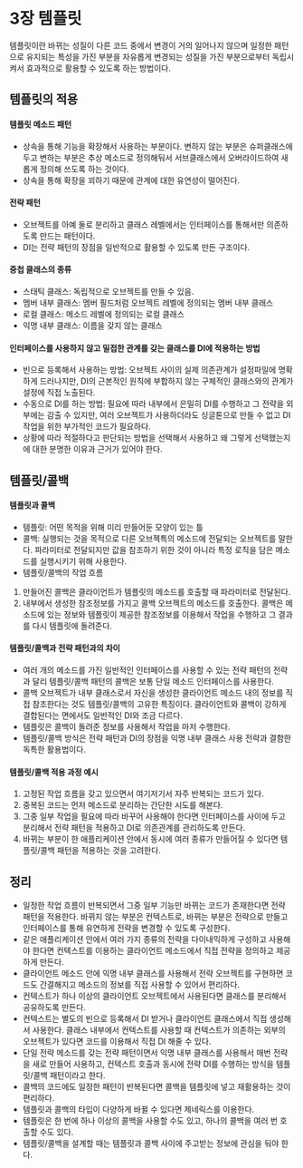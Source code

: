 # 3장 템플릿

템플릿이란 바뀌는 성질이 다른 코드 중에서 변경이 거의 일어나지 않으며 일정한 패턴으로 유지되는 특성을 가진 부분을 자유롭게 변경되는 성질을 가진 부분으로부터 독립시켜서 효과적으로 활용할 수 있도록 하는 방법이다.

## 템플릿의 적용

#### 템플릿 메소드 패턴
* 상속을 통해 기능을 확장해서 사용하는 부분이다. 변하지 않는 부분은 슈퍼클래스에 두고 변하는 부분은 추상 메소드로 정의해둬서 서브클래스에서 오버라이드하여 새롭게 정의해 쓰도록 하는 것이다.
* 상속을 통해 확장을 꾀하기 때문에 관계에 대한 유연성이 떨어진다.

#### 전략 패턴
* 오브젝트를 아예 둘로 분리하고 클래스 레벨에서는 인터페이스를 통해서만 의존하도록 만드는 패턴이다.
* DI는 전략 패턴의 장점을 일반적으로 활용할 수 있도록 만든 구조이다.

#### 중첩 클래스의 종류
* 스태틱 클래스: 독립적으로 오브젝트를 만들 수 있음.
* 멤버 내부 클래스: 멤버 필드처럼 오브젝트 레벨에 정의되는 멤버 내부 클래스
* 로컬 클래스: 메소드 레벨에 정의되는 로컬 클래스
* 익명 내부 클래스: 이름을 갖지 않는 클래스

#### 인터페이스를 사용하지 않고 밀접한 관계를 갖는 클래스를 DI에 적용하는 방법
* 빈으로 등록해서 사용하는 방법: 오브젝트 사이의 실제 의존관계가 설정파일에 명확하게 드러나지만, DI의 근본적인 원칙에 부합하지 않는 구체적인 클래스와의 관계가 설정에 직접 노출된다.
* 수동으로 DI를 하는 방법: 필요에 따라 내부에서 은밀히 DI를 수행하고 그 전략을 외부에는 감출 수 있지만, 여러 오브젝트가 사용하더라도 싱글톤으로 만들 수 없고 DI 작업을 위한 부가적인 코드가 필요하다.
* 상황에 따라 적절하다고 판단되는 방법을 선택해서 사용하고 왜 그렇게 선택했는지에 대한 분명한 이유과 근거가 있어야 한다.

## 템플릿/콜백

#### 템플릿과 콜백
* 템플릿: 어떤 목적을 위해 미리 만들어둔 모양이 있는 틀
* 콜백: 실행되는 것을 목적으로 다른 오브젝특의 메소드에 전달되는 오브젝트를 말한다. 파라미터로 전달되지만 값을 참조하기 위한 것이 아니라 특정 로직을 담은 메소드를 실행시키기 위해 사용한다.
* 템플릿/콜백의 작업 흐름
1. 만들어진 콜백은 클라이언트가 템플릿의 메소드를 호출할 때 파라미터로 전달된다.
2. 내부에서 생성한 참조정보를 가지고 콜백 오브젝트의 메소드를 호출한다. 콜백은 메소드에 있는 정보와 템플릿이 제공한 참조정보를 이용해서 작업을 수행하고 그 결과를 다시 템플릿에 돌려준다.

#### 템플릿/콜백과 전략 패턴과의 차이
* 여러 개의 메소드를 가진 일반적인 인터페이스를 사용할 수 있는 전략 패턴의 전략과 달리 템플릿/콜백 패턴의 콜백은 보통 단일 메소드 인터페이스를 사용한다.
* 콜백 오브젝트가 내부 클래스로서 자신을 생성한 클라이언트 메소드 내의 정보를 직접 참조한다는 것도 템플릿/콜백의 고유한 특징이다. 클라이언트와 콜백이 강하게 결합된다는 면에서도 일반적인 DI와 조금 다르다.
* 템플릿은 콜백이 돌려준 정보를 사용해서 작업을 마저 수행한다.
* 템플릿/콜백 방식은 전략 패턴과 DI의 장점을 익명 내부 클래스 사용 전략과 결함한 독특한 활용법이다.

#### 템플릿/콜백 적용 과정 예시
1. 고정된 작업 흐름을 갖고 있으면서 여기저기서 자주 반복되는 코드가 있다.
2. 중복된 코드는 먼저 메소드로 분리하는 간단한 시도를 해본다.
3. 그중 일부 작업을 필요에 따라 바꾸어 사용해야 한다면 인터페이스를 사이에 두고 분리해서 전략 패턴을 적용하고 DI로 의존관계를 관리하도록 만든다.
4. 바뀌는 부분이 한 애플리케이션 안에서 동시에 여러 종류가 만들어질 수 있다면 템플릿/콜백 패턴을 적용하는 것을 고려한다.

## 정리
* 일정한 작업 흐름이 반복되면서 그중 일부 기능만 바뀌는 코드가 존재한다면 전략 패턴을 적용한다. 바뀌지 않는 부분은 컨텍스트로, 바뀌는 부분은 전략으로 만들고 인터페이스를 통해 유연하게 전략을 변경할 수 있도록 구성한다.
* 같은 애플리케이션 안에서 여러 가지 종류의 전략을 다이내믹하게 구성하고 사용해야 한다면 컨텍스트를 이용하는 클라이언트 메소드에서 직접 전략을 정의하고 제공하게 만든다.
* 클라이언트 메소드 안에 익명 내부 클래스를 사용해서 전략 오브젝트를 구현하면 코드도 간결해지고 메소드의 정보를 직접 사용할 수 있어서 편리하다.
* 컨텍스트가 하나 이상의 클라이언트 오브젝트에서 사용된다면 클래스를 분리해서 공유하도록 만든다.
* 컨텍스트는 별도의 빈으로 등록해서 DI 받거나 클라이언트 클래스에서 직접 생성해서 사용한다. 클래스 내부에서 컨텍스트를 사용할 때 컨텍스트가 의존하는 외부의 오브젝트가 있다면 코드를 이용해서 직접 DI 해줄 수 있다.
* 단일 전략 메소드를 갖는 전략 패턴이면서 익명 내부 클래스를 사용해서 매번 전략을 새로 만들어 사용하고, 컨텍스트 호출과 동시에 전략 DI를 수행하는 방식을 템플릿/콜백 패턴이라고 한다.
* 콜백의 코드에도 일정한 패턴이 반복된다면 콜백을 템플릿에 넣고 재활용하는 것이 편리하다.
* 템플릿과 콜백의 타입이 다양하게 바뀔 수 있다면 제네릭스를 이용한다.
* 템플릿은 한 번에 하나 이상의 콜백을 사용할 수도 있고, 하나의 콜백을 여러 번 호출할 수도 있다.
* 템플릿/콜백을 설계할 때는 템플릿과 콜백 사이에 주고받는 정보에 관심을 둬야 한다.

